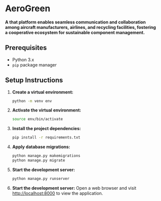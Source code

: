 
# AeroGreen

**A that platform enables seamless communication and collaboration among aircraft manufacturers, airlines, and recycling facilities, fostering a cooperative ecosystem for sustainable component management.**

## Prerequisites

- Python 3.x
- `pip` package manager

## Setup Instructions

1. **Create a virtual environment:**

   ```bash
   python -m venv env
2. **Activate the virtual environment:**
   ```bash
   source env/bin/activate
3. **Install the project dependencies:**
	 ```bash
	pip install -r requirements.txt
4. **Apply database migrations:**
	 ```bash
	 python manage.py makemigrations
	python manage.py migrate
5. **Start the development server:**
	```bash
	python manage.py runserver
6. **Start the development server:**
	Open a web browser and visit [http://localhost:8000](http://localhost:8000/) to view the application.
